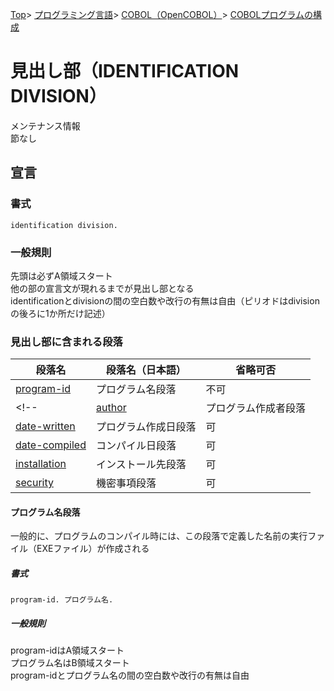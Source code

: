 [Top](../../../../index.md)\>
[プログラミング言語](../../../pgl.md)\>
[COBOL（OpenCOBOL）](../../language_0002.md)\>
[COBOLプログラムの構成](../COBOL_0001.md)

# 見出し部（IDENTIFICATION DIVISION）

メンテナンス情報  
節なし

## 宣言

### 書式

```identification division.```

### 一般規則

先頭は必ずA領域スタート  
他の部の宣言文が現れるまでが見出し部となる  
identificationとdivisionの間の空白数や改行の有無は自由（ピリオドはdivisionの後ろに1か所だけ記述）

### 見出し部に含まれる段落

|段落名|段落名（日本語）|省略可否|
----|----|----
|[program-id](#プログラム名段落)|プログラム名段落|不可|
<!-- |[author](#プログラム作成者段落)|プログラム作成者段落|可|
|[date-written](#プログラム作成日段落)|プログラム作成日段落|可|
|[date-compiled](#コンパイル日段落)|コンパイル日段落|可|
|[installation](#インストール先段落)|インストール先段落|可|
|[security](#機密事項段落)|機密事項段落|可| -->

#### プログラム名段落

一般的に、プログラムのコンパイル時には、この段落で定義した名前の実行ファイル（EXEファイル）が作成される

##### 書式

```program-id. プログラム名.```

##### 一般規則

program-idはA領域スタート  
プログラム名はB領域スタート  
program-idとプログラム名の間の空白数や改行の有無は自由

<!-- #### プログラム作成者段落

#### プログラム作成日段落

#### コンパイル日段落

#### インストール先段落

#### 機密事項段落 -->